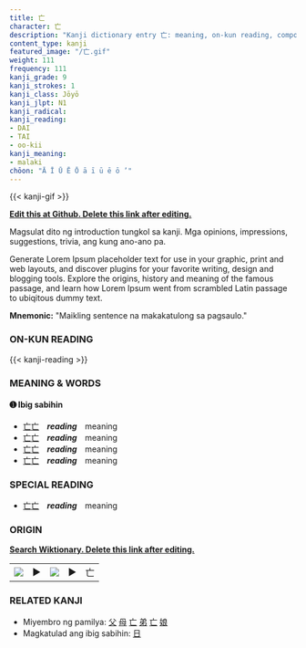 ```yaml
---
title: 亡
character: 亡
description: "Kanji dictionary entry 亡: meaning, on-kun reading, compounds, origin, related kanji"
content_type: kanji
featured_image: "/亡.gif"
weight: 111
frequency: 111
kanji_grade: 9
kanji_strokes: 1
kanji_class: Jōyō
kanji_jlpt: N1
kanji_radical: 
kanji_reading: 
- DAI
- TAI
- oo-kii
kanji_meaning:
- malaki
chōon: "Ā Ī Ū Ē Ō ā ī ū ē ō ’"
---
```

[//]: # (Don't edit the line below. Kanji animated GIF code is automatically generated.)
{{< kanji-gif >}}

[//]: # (Edit below this line.)

**[Edit this at Github. Delete this link after editing.](https://github.com/tim0g/tim/tree/main/content/kanji/亡/index.md)**

Magsulat dito ng introduction tungkol sa kanji. Mga opinions, impressions, suggestions, trivia, ang kung ano-ano pa.

Generate Lorem Ipsum placeholder text for use in your graphic, print and web layouts, and discover plugins for your favorite writing, design and blogging tools. Explore the origins, history and meaning of the famous passage, and learn how Lorem Ipsum went from scrambled Latin passage to ubiqitous dummy text.
 
**Mnemonic:** "Maikling sentence na makakatulong sa pagsaulo."

### ON-KUN READING

[//]: # (Don't edit the line below. ON-KUN READING code is automatically generated.)
{{< kanji-reading >}}

### MEANING & WORDS

#### ➊ **Ibig sabihin**
  - [亡](../亡)[亡](../亡)　***reading***　meaning
  - [亡](../亡)[亡](../亡)　***reading***　meaning
  - [亡](../亡)[亡](../亡)　***reading***　meaning
  - [亡](../亡)[亡](../亡)　***reading***　meaning

### SPECIAL READING
  - [亡](../亡)[亡](../亡)　***reading***　meaning

### ORIGIN

**[Search Wiktionary. Delete this link after editing.](https://wiktionary.org/wiki/亡)**
<table class="kanji-table"><tr><td>
<img src="60px-亡-bronze.svg.png">
</td><td>▶</td><td>
<img src="60px-亡-oracle.svg.png">
</td><td>▶</td>
<td class="kanji-origin">亡</td>
</tr></table>

### RELATED KANJI
- Miyembro ng pamilya: [父](../父) [母](../母) [亡](../亡) [弟](../弟) [亡](../亡) [娘](../娘)
- Magkatulad ang ibig sabihin: [日](../日)
